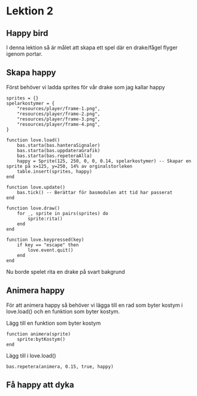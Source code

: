 # Lektion 2

## Happy bird

I denna lektion så är målet att skapa ett spel där en drake/fågel flyger igenom portar.

## Skapa happy

Först behöver vi ladda sprites för vår drake som jag kallar happy

```
sprites = {}
spelarkostymer = {
    "resources/player/frame-1.png",
    "resources/player/frame-2.png",
    "resources/player/frame-3.png",
    "resources/player/frame-4.png",
}

function love.load()
    bas.starta(bas.hanteraSignaler)
    bas.starta(bas.uppdateraGrafik)
    bas.starta(bas.repeteraAlla)
    happy = Sprite(125, 250, 0, 0, 0.14, spelarkostymer) -- Skapar en sprite på x=125, y=250, 14% av orginalstorleken
    table.insert(sprites, happy)
end

function love.update()
    bas.tick() -- Berättar för basmodulen att tid har passerat
end

function love.draw()
    for _, sprite in pairs(sprites) do
        sprite:rita()
    end
end

function love.keypressed(key)
    if key == "escape" then
        love.event.quit()
    end
end
```

Nu borde spelet rita en drake på svart bakgrund

## Animera happy

För att animera happy så behöver vi lägga till en rad som byter kostym i love.load() och en funktion som byter kostym. 

Lägg till en funktion som byter kostym
```
function animera(sprite)
    sprite:bytKostym()
end
```
Lägg till i love.load()
```
bas.repetera(animera, 0.15, true, happy)
```

## Få happy att dyka

